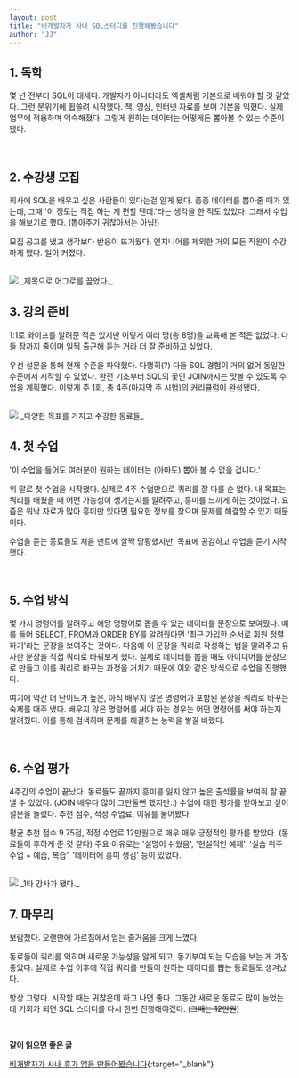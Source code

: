 ```yaml
---
layout: post
title: "비개발자가 사내 SQL스터디를 진행해봤습니다"
author: "JJ"
---
```


## <a name="first"></a>1. 독학
몇 년 전부터 SQL이 대세다. 개발자가 아니더라도 엑셀처럼 기본으로 배워야 할 것 같았다. 그런 분위기에 휩쓸려 시작했다. 책, 영상, 인터넷 자료를 보며 기본을 익혔다. 실제 업무에 적용하며 익숙해졌다. 그렇게 원하는 데이터는 어떻게든 뽑아볼 수 있는 수준이 됐다.

<br/>

## <a name="second"></a>2. 수강생 모집

회사에 SQL을 배우고 싶은 사람들이 있다는걸 알게 됐다. 종종 데이터를 뽑아줄 때가 있는데, 그때 '이 정도는 직접 하는 게 편할 텐데.'라는 생각을 한 적도 있었다. 그래서 수업을 해보기로 했다. (뽑아주기 귀찮아서는 아님!) 

모집 공고를 냈고 생각보다 반응이 뜨거웠다. 엔지니어를 제외한 거의 모든 직원이 수강하게 됐다. 일이 커졌다.

<br/>

<img src="https://i.imgur.com/6VZ3T5X.png" style="max-height: 400px; width:auto;">
_제목으로 어그로를 끌었다._


<br/>

## <a name="third"></a>3. 강의 준비

1:1로 와이프를 알려준 적은 있지만 이렇게 여러 명(총 8명)을 교육해 본 적은 없었다. 다들 잠까지 줄이며 일찍 출근해 듣는 거라 더 잘 준비하고 싶었다.

우선 설문을 통해 현재 수준을 파악했다. 다행히(?) 다들 SQL 경험이 거의 없어 동일한 수준에서 시작할 수 있었다. 완전 기초부터 SQL의 꽃인 JOIN까지는 맛볼 수 있도록 수업을 계획했다. 이렇게 주 1회, 총 4주(마지막 주 시험)의 커리큘럼이 완성됐다.

<br/>

<img src="https://i.imgur.com/St3wWFX.png" style="max-height: 400px; width:auto;">
_다양한 목표를 가지고 수강한 동료들_


<br/>

## <a name="fourth"></a>4. 첫 수업

'이 수업을 들어도 여러분이 원하는 데이터는 (아마도) 뽑아 볼 수 없을 겁니다.'

위 말로 첫 수업을 시작했다. 실제로 4주 수업만으로 쿼리를 잘 다룰 순 없다. 내 목표는 쿼리를 배웠을 때 어떤 가능성이 생기는지를 알려주고, 흥미를 느끼게 하는 것이었다. 요즘은 워낙 자료가 많아 흥미만 있다면 필요한 정보를 찾으며 문제를 해결할 수 있기 때문이다.

수업을 듣는 동료들도 처음 맨트에 살짝 당황했지만, 목표에 공감하고 수업을 듣기 시작했다.

<br/>

## <a name="fifth"></a>5. 수업 방식

몇 가지 명령어를 알려주고 해당 명령어로 뽑을 수 있는 데이터를 문장으로 보여줬다. 예를 들어 SELECT, FROM과 ORDER BY를 알려줬다면 '최근 가입한 순서로 회원 정렬하기'라는 문장을 보여주는 것이다. 다음에 이 문장을 쿼리로 작성하는 법을 알려주고 유사한 문장을 직접 쿼리로 바꿔보게 했다. 실제로 데이터를 뽑을 때도 아이디어를 문장으로 만들고 이를 쿼리로 바꾸는 과정을 거치기 때문에 이와 같은 방식으로 수업을 진행했다.

여기에 약간 더 난이도가 높은, 아직 배우지 않은 명령어가 포함된 문장을 쿼리로 바꾸는 숙제를 매주 냈다. 배우지 않은 명령어를 써야 하는 경우는 어떤 명령어를 써야 하는지 알려줬다. 이를 통해 검색하며 문제를 해결하는 능력을 쌓길 바랬다.

<br/>

## <a name="sixth"></a>6. 수업 평가

4주간의 수업이 끝났다. 동료들도 끝까지 흥미를 잃지 않고 높은 출석률을 보여줘 잘 끝낼 수 있었다. (JOIN 배우다 많이 그만둘뻔 했지만..) 수업에 대한 평가를 받아보고 싶어 설문을 돌렸다. 추천 점수, 적정 수업료, 이유를 물어봤다.

평균 추천 점수 9.75점, 적정 수업료 12만원으로 매우 매우 긍정적인 평가를 받았다. (동료들이 후하게 준 것 같다) 주요 이유로는 '설명이 쉬웠음', '현실적인 예제', '실습 위주 수업 + 예습, 복습', '데이터에 흥미 생김' 등이 있었다.

<br/>

<img src="https://i.imgur.com/Mlmisdr.png" style="max-height: 500px; width:auto;">
_1타 강사가 됐다._


<br/>

## <a name="seventh"></a>7. 마무리

보람찼다. 오랜만에 가르침에서 얻는 즐거움을 크게 느꼈다.

동료들이 쿼리를 익히며 새로운 가능성을 알게 되고, 동기부여 되는 모습을 보는 게 가장 좋았다. 실제로 수업 이후에 직접 쿼리를 만들어 원하는 데이터를 뽑는 동료들도 생겨났다.

항상 그렇다. 시작할 때는 귀찮은데 하고 나면 좋다. 그동안 새로운 동료도 많이 늘었는데 기회가 되면 SQL 스터디를 다시 한번 진행해야겠다. (~~그때는 12만원~~)

<br/>

**같이 읽으면 좋은 글**

[비개발자가 사내 휴가 앱을 만들어봤습니다](https://jeongje.github.io/2021-09-04/story-leaveapp){:target="_blank"}
